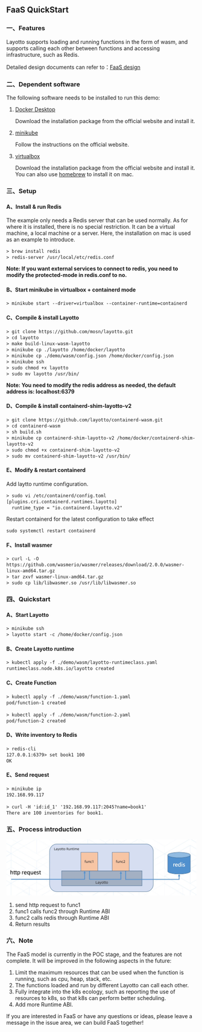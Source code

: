 ## FaaS QuickStart

### 一、Features

Layotto supports loading and running functions in the form of wasm, and supports calling each other between functions and accessing infrastructure, such as Redis.

Detailed design documents can refer to：[FaaS design](../../design/faas/faas-poc-design.md)

### 二、Dependent software

The following software needs to be installed to run this demo:

1. [Docker Desktop](https://www.docker.com/products/docker-desktop)

   Download the installation package from the official website and install it.

2. [minikube](https://minikube.sigs.k8s.io/docs/start/)

   Follow the instructions on the official website.

3. [virtualbox](https://www.virtualbox.org/)
   
   Download the installation package from the official website and install it. You can also use [homebrew](https://brew.sh/) to install it on mac.


### 三、Setup

#### A、Install & run Redis

The example only needs a Redis server that can be used normally. As for where it is installed, there is no special restriction. It can be a virtual machine, a local machine or a server. Here, the installation on mac is used as an example to introduce.

```
> brew install redis
> redis-server /usr/local/etc/redis.conf
```
**Note: If you want external services to connect to redis, you need to modify the protected-mode in redis.conf to no.**

#### B、Start minikube in virtualbox + containerd mode
```
> minikube start --driver=virtualbox --container-runtime=containerd
```

#### C、Compile & install Layotto
```
> git clone https://github.com/mosn/layotto.git
> cd layotto
> make build-linux-wasm-layotto
> minikube cp ./layotto /home/docker/layotto
> minikube cp ./demo/wasm/config.json /home/docker/config.json
> minikube ssh
> sudo chmod +x layotto
> sudo mv layotto /usr/bin/
```
**Note: You need to modify the redis address as needed, the default address is: localhost:6379**

#### D、Compile & install containerd-shim-layotto-v2

```
> git clone https://github.com/layotto/containerd-wasm.git
> cd containerd-wasm
> sh build.sh
> minikube cp containerd-shim-layotto-v2 /home/docker/containerd-shim-layotto-v2
> sudo chmod +x containerd-shim-layotto-v2
> sudo mv containerd-shim-layotto-v2 /usr/bin/
```

#### E、Modify & restart containerd

Add laytto runtime configuration.
```
> sudo vi /etc/containerd/config.toml
[plugins.cri.containerd.runtimes.layotto]
  runtime_type = "io.containerd.layotto.v2"
```
Restart containerd for the latest configuration to take effect
```
sudo systemctl restart containerd
```

#### F、Install wasmer
```
> curl -L -O https://github.com/wasmerio/wasmer/releases/download/2.0.0/wasmer-linux-amd64.tar.gz
> tar zxvf wasmer-linux-amd64.tar.gz
> sudo cp lib/libwasmer.so /usr/lib/libwasmer.so
```

### 四、Quickstart

#### A、Start Layotto
```
> minikube ssh 
> layotto start -c /home/docker/config.json
```

#### B、Create Layotto runtime
```
> kubectl apply -f ./demo/wasm/layotto-runtimeclass.yaml
runtimeclass.node.k8s.io/layotto created
```

#### C、Create Function
```
> kubectl apply -f ./demo/wasm/function-1.yaml
pod/function-1 created

> kubectl apply -f ./demo/wasm/function-2.yaml
pod/function-2 created
```

#### D、Write inventory to Redis
```
> redis-cli
127.0.0.1:6379> set book1 100
OK
```

#### E、Send request
```
> minikube ip
192.168.99.117

> curl -H 'id:id_1' '192.168.99.117:2045?name=book1'
There are 100 inventories for book1.
```

### 五、Process introduction

![img.png](../../../img/faas/faas-request-process.jpg)

1. send http request to func1
2. func1 calls func2 through Runtime ABI
3. func2 calls redis through Runtime ABI
4. Return results

### 六、Note

The FaaS model is currently in the POC stage, and the features are not complete. It will be improved in the following aspects in the future:
1. Limit the maximum resources that can be used when the function is running, such as cpu, heap, stack, etc.
2. The functions loaded and run by different Layotto can call each other.
3. Fully integrate into the k8s ecology, such as reporting the use of resources to k8s, so that k8s can perform better scheduling. 
4. Add more Runtime ABI.

If you are interested in FaaS or have any questions or ideas, please leave a message in the issue area, we can build FaaS together!
